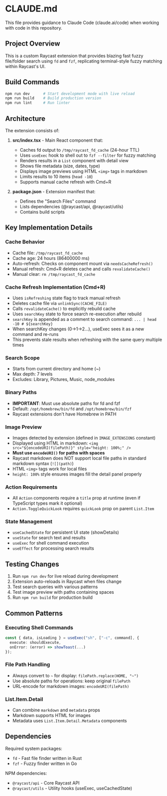 # CLAUDE.md

This file provides guidance to Claude Code (claude.ai/code) when working with code in this repository.

## Project Overview

This is a custom Raycast extension that provides blazing fast fuzzy file/folder search using `fd` and `fzf`, replicating terminal-style fuzzy matching within Raycast's UI.

## Build Commands

```bash
npm run dev      # Start development mode with live reload
npm run build    # Build production version
npm run lint     # Run linter
```

## Architecture

The extension consists of:

1. **src/index.tsx** - Main React component that:
   - Caches fd output to `/tmp/raycast_fd_cache` (24-hour TTL)
   - Uses `useExec` hook to shell out to `fzf --filter` for fuzzy matching
   - Renders results in a `List` component with detail view
   - Shows file metadata (size, dates, type)
   - Displays image previews using HTML `<img>` tags in markdown
   - Limits results to 10 items (`head -10`)
   - Supports manual cache refresh with Cmd+R

2. **package.json** - Extension manifest that:
   - Defines the "Search Files" command
   - Lists dependencies (@raycast/api, @raycast/utils)
   - Contains build scripts

## Key Implementation Details

### Cache Behavior
- Cache file: `/tmp/raycast_fd_cache`
- Cache age: 24 hours (86400000 ms)
- Auto-refresh: Checks on component mount via `needsCacheRefresh()`
- Manual refresh: Cmd+R deletes cache and calls `revalidateCache()`
- Manual clear: `rm /tmp/raycast_fd_cache`

### Cache Refresh Implementation (Cmd+R)
- Uses `isRefreshing` state flag to track manual refresh
- Deletes cache file via `unlinkSync(CACHE_FILE)`
- Calls `revalidateCache()` to explicitly rebuild cache
- Uses `searchKey` state to force search re-execution after rebuild
- `searchKey` is appended as a comment to search command: `... | head -10 # ${searchKey}`
- When searchKey changes (0→1→2...), useExec sees it as a new command and re-runs
- This prevents stale results when refreshing with the same query multiple times

### Search Scope
- Starts from current directory and home (~)
- Max depth: 7 levels
- Excludes: Library, Pictures, Music, node_modules

### Binary Paths
- **IMPORTANT**: Must use absolute paths for fd and fzf
- Default: `/opt/homebrew/bin/fd` and `/opt/homebrew/bin/fzf`
- Raycast extensions don't have Homebrew in PATH

### Image Preview
- Images detected by extension (defined in `IMAGE_EXTENSIONS` constant)
- Displayed using HTML in markdown: `<img src="${encodeURI(filePath)}" style="height: 100%;" />`
- **Must use `encodeURI()` for paths with spaces**
- Raycast markdown does NOT support local file paths in standard markdown syntax (`![](path)`)
- HTML `<img>` tags work for local files
- `height: 100%` style ensures images fill the detail panel properly

### Action Requirements
- All `Action` components require a `title` prop at runtime (even if TypeScript types mark it optional)
- `Action.ToggleQuickLook` requires `quickLook` prop on parent `List.Item`

### State Management
- `useCachedState` for persistent UI state (showDetails)
- `useState` for search text and results
- `useExec` for shell command execution
- `useEffect` for processing search results

## Testing Changes

1. Run `npm run dev` for live reload during development
2. Extension auto-reloads in Raycast when files change
3. Test search queries with various patterns
4. Test image preview with paths containing spaces
5. Run `npm run build` for production build

## Common Patterns

### Executing Shell Commands
```typescript
const { data, isLoading } = useExec("sh", ["-c", command], {
  execute: shouldExecute,
  onError: (error) => showToast(...)
});
```

### File Path Handling
- Always convert to `~` for display: `filePath.replace(HOME, "~")`
- Use absolute paths for operations: keep original `filePath`
- URL-encode for markdown images: `encodeURI(filePath)`

### List.Item.Detail
- Can combine `markdown` and `metadata` props
- Markdown supports HTML for images
- Metadata uses `List.Item.Detail.Metadata` components

## Dependencies

Required system packages:
- `fd` - Fast file finder written in Rust
- `fzf` - Fuzzy finder written in Go

NPM dependencies:
- `@raycast/api` - Core Raycast API
- `@raycast/utils` - Utility hooks (useExec, useCachedState)
